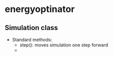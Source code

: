# energyoptinator

## Simulation class
- Standard methods:
  - step(): moves simulation one step forward
  - 

